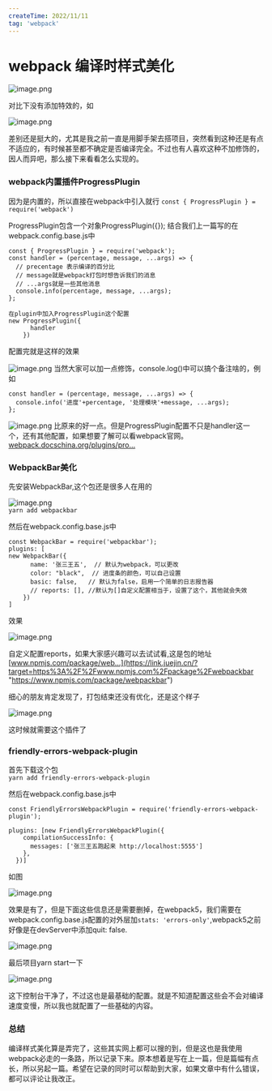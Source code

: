 ```yaml
---
createTime: 2022/11/11
tag: 'webpack'
---
```

# webpack 编译时样式美化

![image.png](https://p9-juejin.byteimg.com/tos-cn-i-k3u1fbpfcp/8004efe4a7ba4907aea01d6099ab7ab0~tplv-k3u1fbpfcp-zoom-in-crop-mark:4536:0:0:0.image?)

对比下没有添加特效的，如

![image.png](https://p1-juejin.byteimg.com/tos-cn-i-k3u1fbpfcp/65ec0f0532e94352b0e652070a6cb4cb~tplv-k3u1fbpfcp-zoom-in-crop-mark:4536:0:0:0.image?)

差别还是挺大的，尤其是我之前一直是用脚手架去搭项目，突然看到这种还是有点不适应的，有时候甚至都不确定是否编译完全。不过也有人喜欢这种不加修饰的，因人而异吧，那么接下来看看怎么实现的。

### webpack内置插件ProgressPlugin

因为是内置的，所以直接在webpack中引入就行 `const { ProgressPlugin } = require('webpack')`

ProgressPlugin包含一个对象ProgressPlugin({}); 结合我们上一篇写的在webpack.config.base.js中

```
const { ProgressPlugin } = require('webpack');
const handler = (percentage, message, ...args) => {
  // precentage 表示编译的百分比
  // message就是webpack打包时想告诉我们的消息
  // ...args就是一些其他消息
  console.info(percentage, message, ...args);
};

在plugin中加入ProgressPlugin这个配置
new ProgressPlugin({
      handler
    })

```

配置完就是这样的效果

![image.png](https://p3-juejin.byteimg.com/tos-cn-i-k3u1fbpfcp/f7a4f76671b8467a880ec7cd266134e5~tplv-k3u1fbpfcp-zoom-in-crop-mark:4536:0:0:0.image?) 当然大家可以加一点修饰，console.log()中可以搞个备注啥的，例如

```
const handler = (percentage, message, ...args) => {
  console.info('进度'+percentage, '处理模块'+message, ...args);
};

```

![image.png](https://p9-juejin.byteimg.com/tos-cn-i-k3u1fbpfcp/766a70c2844e496184b67745ad9629f4~tplv-k3u1fbpfcp-zoom-in-crop-mark:4536:0:0:0.image?) 比原来的好一点。但是ProgressPlugin配置不只是handler这一个，还有其他配置，如果想要了解可以看webpack官网。[webpack.docschina.org/plugins/pro…](https://link.juejin.cn/?target=https%3A%2F%2Fwebpack.docschina.org%2Fplugins%2Fprogress-plugin%2F%23root "https://webpack.docschina.org/plugins/progress-plugin/#root")

### WebpackBar美化

先安装WebpackBar,这个包还是很多人在用的

![image.png](https://p9-juejin.byteimg.com/tos-cn-i-k3u1fbpfcp/6ef7d32d212d4cd592084b93e8706780~tplv-k3u1fbpfcp-zoom-in-crop-mark:4536:0:0:0.image?)  
`yarn add webpackbar`

然后在webpack.config.base.js中

```
const WebpackBar = require('webpackbar');
plugins: [
new WebpackBar({
      name: '张三王五',  // 默认为webpack，可以更改
      color: "black",  // 进度条的颜色，可以自己设置
      basic: false,   // 默认为false，启用一个简单的日志报告器
      // reports: [], //默认为[]自定义配置相当于，设置了这个，其他就会失效
    })
]

```

效果

![image.png](https://p3-juejin.byteimg.com/tos-cn-i-k3u1fbpfcp/8757db48466149e392c0bb0b28c13378~tplv-k3u1fbpfcp-zoom-in-crop-mark:4536:0:0:0.image?)

自定义配置reports，如果大家感兴趣可以去试试看,这是包的地址[www.npmjs.com/package/web…](https://link.juejin.cn/?target=https%3A%2F%2Fwww.npmjs.com%2Fpackage%2Fwebpackbar "https://www.npmjs.com/package/webpackbar")

细心的朋友肯定发现了，打包结束还没有优化，还是这个样子

![image.png](https://p1-juejin.byteimg.com/tos-cn-i-k3u1fbpfcp/d9afe57de5c64669adf3260349cf7164~tplv-k3u1fbpfcp-zoom-in-crop-mark:4536:0:0:0.image?)

这时候就需要这个插件了

### friendly-errors-webpack-plugin

首先下载这个包  
`yarn add friendly-errors-webpack-plugin`

然后在webpack.config.base.js中

```
const FriendlyErrorsWebpackPlugin = require('friendly-errors-webpack-plugin');

plugins: [new FriendlyErrorsWebpackPlugin({
    compilationSuccessInfo: {
      messages: ['张三王五跑起来 http://localhost:5555']
    },
  })]

```

如图

![image.png](https://p9-juejin.byteimg.com/tos-cn-i-k3u1fbpfcp/ee1a97e58c0b4a228cb8db62973f6fc0~tplv-k3u1fbpfcp-zoom-in-crop-mark:4536:0:0:0.image?)

效果是有了，但是下面这些信息还是需要删掉，在webpack5，我们需要在webpack.config.base.js配置的对外层加`stats: 'errors-only'`,webpack5之前好像是在devServer中添加quit: false.

![image.png](https://p9-juejin.byteimg.com/tos-cn-i-k3u1fbpfcp/20139660f19844a083f1bae341513caa~tplv-k3u1fbpfcp-zoom-in-crop-mark:4536:0:0:0.image?)

最后项目yarn start一下

![image.png](https://p1-juejin.byteimg.com/tos-cn-i-k3u1fbpfcp/bc7ebaafdc6049ee9c3f16da7715e060~tplv-k3u1fbpfcp-zoom-in-crop-mark:4536:0:0:0.image?)

这下控制台干净了，不过这也是最基础的配置。就是不知道配置这些会不会对编译速度变慢，所以我也就配置了一些基础的内容。

### 总结

编译样式美化算是弄完了，这些其实网上都可以搜的到，但是这也是我使用webpack必走的一条路，所以记录下来。原本想着是写在上一篇，但是篇幅有点长，所以另起一篇。希望在记录的同时可以帮助到大家，如果文章中有什么错误，都可以评论让我改正。
